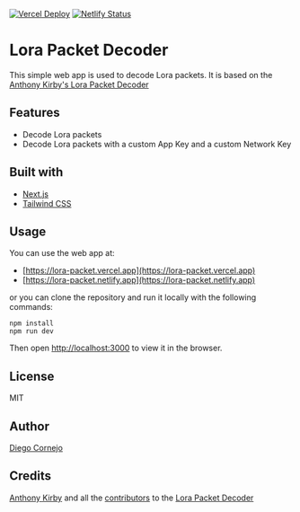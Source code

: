 [![Vercel Deploy](https://therealsujitk-vercel-badge.vercel.app/?app=lora-packet)](https://lora-packet.vercel.app)
[![Netlify Status](https://api.netlify.com/api/v1/badges/bbed2320-3bec-42e1-a591-9036e1ea2192/deploy-status)](https://lora-packet.netlify.app)

# Lora Packet Decoder
This simple web app is used to decode Lora packets. It is based on the [Anthony Kirby's Lora Packet Decoder](https://github.com/anthonykirby/lora-packet)

## Features
- Decode Lora packets
- Decode Lora packets with a custom App Key and a custom Network Key

## Built with
- [Next.js](https://nextjs.org/)
- [Tailwind CSS](https://tailwindcss.com/)


## Usage
You can use the web app at: 
- [https://lora-packet.vercel.app](https://lora-packet.vercel.app)
- [https://lora-packet.netlify.app](https://lora-packet.netlify.app)

or you can clone the repository and run it locally with the following commands:
```
npm install
npm run dev
```
Then open [http://localhost:3000](http://localhost:3000) to view it in the browser.

## License
MIT

## Author
[Diego Cornejo](https://diegocornejo.com)

## Credits
[Anthony Kirby](https://github.com/anthonykirby) and all the [contributors](https://github.com/anthonykirby/lora-packet?tab=readme-ov-file#credits) to the [Lora Packet Decoder](https://github.com/anthonykirby/lora-packet)
